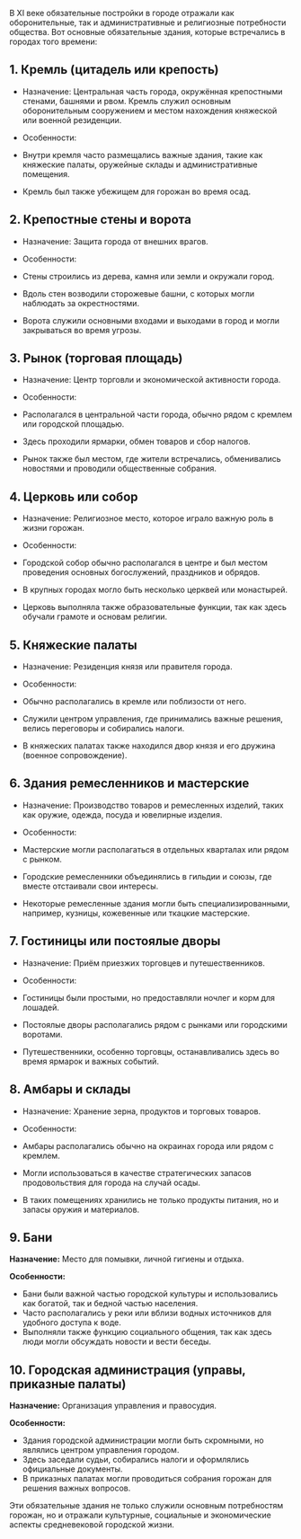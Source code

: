 
В XI веке обязательные постройки в городе отражали как оборонительные, так и административные и религиозные потребности общества. Вот основные обязательные здания, которые встречались в городах того времени:

## 1. Кремль (цитадель или крепость)

- Назначение: Центральная часть города, окружённая крепостными стенами, башнями и рвом. Кремль служил основным оборонительным сооружением и местом нахождения княжеской или военной резиденции.
    
- Особенности:
    

- Внутри кремля часто размещались важные здания, такие как княжеские палаты, оружейные склады и административные помещения.
    
- Кремль был также убежищем для горожан во время осад.
    

## 2. Крепостные стены и ворота

- Назначение: Защита города от внешних врагов.
    
- Особенности:
    

- Стены строились из дерева, камня или земли и окружали город.
    
- Вдоль стен возводили сторожевые башни, с которых могли наблюдать за окрестностями.
    
- Ворота служили основными входами и выходами в город и могли закрываться во время угрозы.
    

## 3. Рынок (торговая площадь)

- Назначение: Центр торговли и экономической активности города.
    
- Особенности:
    

- Располагался в центральной части города, обычно рядом с кремлем или городской площадью.
    
- Здесь проходили ярмарки, обмен товаров и сбор налогов.
    
- Рынок также был местом, где жители встречались, обменивались новостями и проводили общественные собрания.
    

## 4. Церковь или собор

- Назначение: Религиозное место, которое играло важную роль в жизни горожан.
    
- Особенности:
    

- Городской собор обычно располагался в центре и был местом проведения основных богослужений, праздников и обрядов.
    
- В крупных городах могло быть несколько церквей или монастырей.
    
- Церковь выполняла также образовательные функции, так как здесь обучали грамоте и основам религии.
    

## 5. Княжеские палаты

- Назначение: Резиденция князя или правителя города.
    
- Особенности:
    

- Обычно располагались в кремле или поблизости от него.
    
- Служили центром управления, где принимались важные решения, велись переговоры и собирались налоги.
    
- В княжеских палатах также находился двор князя и его дружина (военное сопровождение).
    

## 6. Здания ремесленников и мастерские

- Назначение: Производство товаров и ремесленных изделий, таких как оружие, одежда, посуда и ювелирные изделия.
    
- Особенности:
    

- Мастерские могли располагаться в отдельных кварталах или рядом с рынком.
    
- Городские ремесленники объединялись в гильдии и союзы, где вместе отстаивали свои интересы.
    
- Некоторые ремесленные здания могли быть специализированными, например, кузницы, кожевенные или ткацкие мастерские.
    

## 7. Гостиницы или постоялые дворы

- Назначение: Приём приезжих торговцев и путешественников.
    
- Особенности:
    

- Гостиницы были простыми, но предоставляли ночлег и корм для лошадей.
    
- Постоялые дворы располагались рядом с рынками или городскими воротами.
    
- Путешественники, особенно торговцы, останавливались здесь во время ярмарок и важных событий.
    

## 8. Амбары и склады

- Назначение: Хранение зерна, продуктов и торговых товаров.
    
- Особенности:
    

- Амбары располагались обычно на окраинах города или рядом с кремлем.
    
- Могли использоваться в качестве стратегических запасов продовольствия для города на случай осады.
    
- В таких помещениях хранились не только продукты питания, но и запасы оружия и материалов.
    

## 9. Бани

 **Назначение:** Место для помывки, личной гигиены и отдыха.

**Особенности:**
- Бани были важной частью городской культуры и использовались как богатой, так и бедной частью населения.
- Часто располагались у реки или вблизи водных источников для удобного доступа к воде.
- Выполняли также функцию социального общения, так как здесь люди могли обсуждать новости и вести беседы.

## 10. Городская администрация (управы, приказные палаты)

**Назначение:** Организация управления и правосудия.

**Особенности:**
- Здания городской администрации могли быть скромными, но являлись центром управления городом.
- Здесь заседали судьи, собирались налоги и оформлялись официальные документы.
- В приказных палатах могли проводиться собрания горожан для решения важных вопросов.

Эти обязательные здания не только служили основным потребностям горожан, но и отражали культурные, социальные и экономические аспекты средневековой городской жизни.

